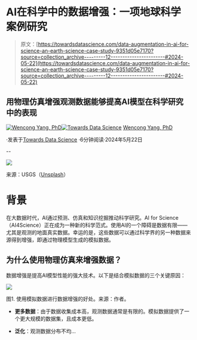 # AI在科学中的数据增强：一项地球科学案例研究

> 原文：[https://towardsdatascience.com/data-augmentation-in-ai-for-science-an-earth-science-case-study-9351d05e7170?source=collection_archive---------12-----------------------#2024-05-22](https://towardsdatascience.com/data-augmentation-in-ai-for-science-an-earth-science-case-study-9351d05e7170?source=collection_archive---------12-----------------------#2024-05-22)

## 用物理仿真增强观测数据能够提高AI模型在科学研究中的表现

[](https://medium.com/@yangwconion?source=post_page---byline--9351d05e7170--------------------------------)[![Wencong Yang, PhD](../Images/9fc2c73c81473637365adb234e2a042b.png)](https://medium.com/@yangwconion?source=post_page---byline--9351d05e7170--------------------------------)[](https://towardsdatascience.com/?source=post_page---byline--9351d05e7170--------------------------------)[![Towards Data Science](../Images/a6ff2676ffcc0c7aad8aaf1d79379785.png)](https://towardsdatascience.com/?source=post_page---byline--9351d05e7170--------------------------------) [Wencong Yang, PhD](https://medium.com/@yangwconion?source=post_page---byline--9351d05e7170--------------------------------)

·发表于[Towards Data Science](https://towardsdatascience.com/?source=post_page---byline--9351d05e7170--------------------------------) ·6分钟阅读·2024年5月22日

--

![](../Images/f72d6505006adba942fb3b9aefae7155.png)

来源：USGS（[Unsplash](https://unsplash.com/)）

# 背景

在大数据时代，AI通过预测、仿真和知识挖掘推动科学研究。AI for Science（AI4Science）正在成为一种新的科学范式。使用AI的一个障碍是数据有限——尤其是观测的地面真实数据。幸运的是，这些数据可以通过科学界的另一种数据来源得到增强，即通过物理模型生成的模拟数据。

## 为什么使用物理仿真来增强数据？

数据增强是提高AI模型性能的强大技术。以下是结合模拟数据的三个关键原因：

![](../Images/ca0559c641ed0f32bf0b0f57bf44fbce.png)

图1. 使用模拟数据进行数据增强的好处。来源：作者。

+   **更多数据**：由于数据收集成本高，观测数据通常是有限的。模拟数据提供了一个更大规模的数据集，且成本更低。

+   **泛化**：观测数据分布不均…
